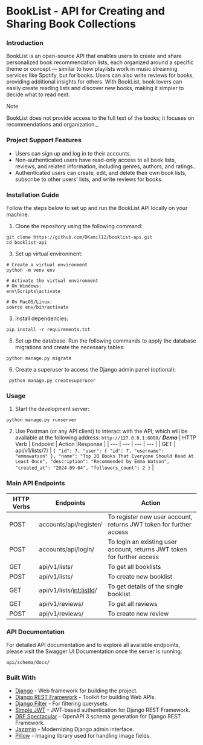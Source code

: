 # BookList - API for Creating and Sharing Book Collections
### Introduction
BookList is an open-source API that enables users to create and share personalized book recommendation lists, each organized around a specific theme or concept — similar to how playlists work in music streaming services like Spotify, but for books. Users can also write reviews for books, providing additional insights for others. With BookList, book lovers can easily create reading lists and discover new books, making it simpler to decide what to read next.
> [!NOTE]
> BookList does not provide access to the full text of the books; it focuses on recommendations and organization._

### Project Support Features
* Users can sign up and log in to their accounts.
* Non-authenticated users have read-only access to all book lists, reviews, and related information, including genres, authors, and ratings..
* Authenticated users can create, edit, and delete their own book lists, subscribe to other users' lists, and write reviews for books.

### Installation Guide
Follow the steps below to set up and run the BookList API locally on your machine.

1. Clone the repository using the following command:
  ```
  git clone https://github.com/DKamil12/booklist-api.git
  cd booklist-api
  ```
3. Set up virtual environment:
  ```
  # Create a virtual environment
  python -m venv env
  
  # Activate the virtual environment
  # On Windows:
  env\Scripts\activate
  
  # On MacOS/Linux:
  source env/bin/activate
  ```
3. Install dependencies:
  ```
  pip install -r requirements.txt
  ```
5. Set up the database. Run the following commands to apply the database migrations and create the necessary tables:
  ```
  python manage.py migrate
  ```
6. Create a superuser to access the Django admin panel (optional):
  ```
   python manage.py createsuperuser
  ```

### Usage
1. Start the development server:
  ```
  python manage.py runserver
  ```
2. Use Postman (or any API client) to interact with the API, which will be available at the following address:
   `http://127.0.0.1:8000/`
**_Demo_**
| HTTP Verb | Endpoint | Action |Response |
| --- | --- | --- | --- |
| GET | api/v1/lists/7/ | ``` {
  "id": 7,
  "user": {
    "id": 7,
    "username": "emmawatson"
  },
  "name": "Top 20 Books That Everyone Should Read At Least Once",
  "description": "Recommended by Emma Watson",
  "created_at": "2024-09-04",
  "followers_count": 2
} ``` |

### Main API Endpoints
| HTTP Verbs | Endpoints | Action |
| --- | --- | --- |
| POST | accounts/api/register/ | To register new user account, returns JWT token for further access |
| POST | accounts/api/login/ | To login an existing user account, returns JWT token for further access |
| GET | api/v1/lists/ | To get all booklists |
| POST | api/v1/lists/ | To create new booklist |
| GET | api/v1/lists/<int:listId>/ | To get details of the single booklist |
| GET | api/v1/reviews/ | To get all reviews |
| POST |api/v1/reviews/ | To create new review |

### API Documentation
For detailed API documentation and to explore all available endpoints, please visit the Swagger UI Documentation once the server is running:
```
api/schema/docs/
```

### Built With
* [Django](https://www.djangoproject.com/) - Web framework for building the project.
* [Django REST Framework](https://www.django-rest-framework.org/) - Toolkit for building Web APIs.
* [Django Filter](https://django-filter.readthedocs.io/en/stable/) - For filtering querysets.
* [Simple JWT](https://django-rest-framework-simplejwt.readthedocs.io/en/latest/) - JWT-based authentication for Django REST Framework.
* [DRF Spectacular](https://drf-spectacular.readthedocs.io/en/latest/) - OpenAPI 3 schema generation for Django REST Framework.
* [Jazzmin](https://django-jazzmin.readthedocs.io/) - Modernizing Django admin interface.
* [Pillow](https://python-pillow.org/) - Imaging library used for handling image fields.
